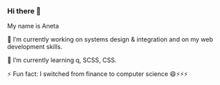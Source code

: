 ### Hi there 👋
My name is Aneta

🔭 I’m currently working on systems design & integration and on my web development skills.

🌱 I’m currently learning q, SCSS, CSS.

⚡ Fun fact: I switched from finance to computer science 😄⚡⚡⚡

<!--
**AnetaIvanova/AnetaIvanova** is a ✨ _special_ ✨ repository because its `README.md` (this file) appears on your GitHub profile.

Here are some ideas to get you started:

###🔭 I’m currently working on systems design and integration, and on my web development skills.
###🌱 I’m currently learning q, SCSS, CSS, React, Javascript.
- 👯 I’m looking to collaborate on ...
- 🤔 I’m looking for help with ...
- 💬 Ask me about ...
- 📫 How to reach me: ...
- 😄 Pronouns: ...
###⚡ Fun fact: I switched from finance to software engineering. 

